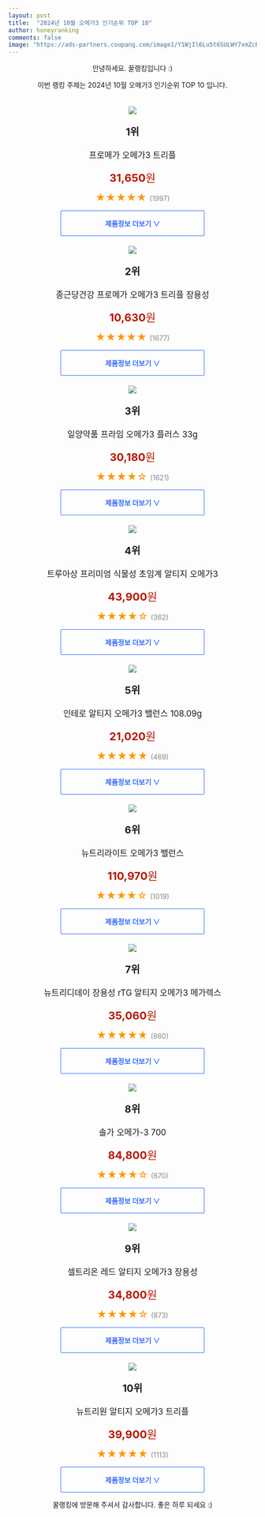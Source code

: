 ```yaml
---
layout: post
title:  "2024년 10월 오메가3 인기순위 TOP 10"
author: honeyranking
comments: false
image: "https://ads-partners.coupang.com/image1/Y1WjIl6Lu5t6SULWY7xmZcBDHj9gMeD4XSzpacYjLHOMKzstRdbS9DkBqD3UEU2_LsDa5EfBFAhXIbw_rq0OB_df4sIdfLf4ZervafioGNHEdo-7kykNN-H_t3G7agqfELxvFQQDnHDf1C6bXFkxpEdiBungqOJYSmk3NS6iMUdoOfoJyZJbVmNixhwJnqdXJcnfpaL4wZZenRSWXjlTln1oahtVKrghq_jxr6b3s1ljksL66HM7nwe6RYDnH0LjX-0qcogcUG_CgLL_e6qQdVueFSUVPpXNaoY="
---
```

<p style="text-align: center;">안녕하세요. 꿀랭킹입니다 :)</p>
<p style="text-align: center;">이번 랭킹 주제는 2024년 10월 오메가3 인기순위 TOP 10 입니다.</p><center><img src="https://ads-partners.coupang.com/image1/Y1WjIl6Lu5t6SULWY7xmZcBDHj9gMeD4XSzpacYjLHOMKzstRdbS9DkBqD3UEU2_LsDa5EfBFAhXIbw_rq0OB_df4sIdfLf4ZervafioGNHEdo-7kykNN-H_t3G7agqfELxvFQQDnHDf1C6bXFkxpEdiBungqOJYSmk3NS6iMUdoOfoJyZJbVmNixhwJnqdXJcnfpaL4wZZenRSWXjlTln1oahtVKrghq_jxr6b3s1ljksL66HM7nwe6RYDnH0LjX-0qcogcUG_CgLL_e6qQdVueFSUVPpXNaoY=" style="margin-top:20px" /></center><p style="text-align: center; font-size: 20px"><b>1위</b></p><p style="text-align: center; font-size: 17px">프로메가 오메가3 트리플</p><p style="text-align: center;"><span style="color: #b61800; font-size: 22px;"><b>31,650</b>원</span></p><p style="text-align: center;"><span style="color: #ff9600; font-size: 20px;">★★★★★ </span><span style="color: #878787;">(1997)</span></p><center><a href="https://link.coupang.com/re/AFFSDP?lptag=AF3899140&subid=honeyrank&pageKey=6586372374&itemId=19081002565&vendorItemId=86203376145&traceid=V0-153-dfb2e13ddc16c873&requestid=20241008130001165147523540&token=31850C%7CGM"><div style="font-size: 14px; display: inline-block; padding: 15px 90px; color: #346aff; border-radius: 2px; border: 1px solid #346aff; cursor: pointer;"><b>제품정보 더보기 &or;</b></div></a></center><center><img src="https://ads-partners.coupang.com/image1/wydlE2h5-xtI0th6w__fmsMuAzL-h2f8uxEHugM0TLdWOZsbMf7tHBn9s8j0QACfr31E13hH2McXq1AEvv-4eJmV_JwJOw0P8oEn6q1MBH0xd2CJzsCKSx-G80kmT55YLlLDL8qLSWGjnHk9jCJzKsYiWv_SCFgmmfCo8Ix7AMDtQia65-FXJDqE44cVojXqs6BAPzdk7AjzI8m6E0CP2D0_pUQe00k8emKkuu3ue1ejabDGD0BM0fr6wJ2r1ply9aQhlsTbhxdTk0kARiLMvGRCSNGUjLnAJg==" style="margin-top:20px" /></center><p style="text-align: center; font-size: 20px"><b>2위</b></p><p style="text-align: center; font-size: 17px">종근당건강 프로메가 오메가3 트리플 장용성</p><p style="text-align: center;"><span style="color: #b61800; font-size: 22px;"><b>10,630</b>원</span></p><p style="text-align: center;"><span style="color: #ff9600; font-size: 20px;">★★★★★ </span><span style="color: #878787;">(1677)</span></p><center><a href="https://link.coupang.com/re/AFFSDP?lptag=AF3899140&subid=honeyrank&pageKey=6586372374&itemId=14842723746&vendorItemId=82081965637&traceid=V0-153-dfb2e13ddc16c873&requestid=20241008130001165147523540&token=31850C%7CGM"><div style="font-size: 14px; display: inline-block; padding: 15px 90px; color: #346aff; border-radius: 2px; border: 1px solid #346aff; cursor: pointer;"><b>제품정보 더보기 &or;</b></div></a></center><center><img src="https://ads-partners.coupang.com/image1/u5F5HqnWKsEz4-v-uwAo9tsGjqNs6dZ6yor8wlMgQGuFKiYCzVGEbVwL-d4nlqs63Oqo-hN3D3FhCZq0lmK-6CNQp1PmwfUOQpGDVj6laEQI4vSYgyK5h_st_1yZ2f41PfONUR0mljNVMapcYFEzy163catdiAvaa9-JzNppcV00G_FclfCEHXFvYNnWHTQKNEb3xBKwpFXlYExPPAtmgrqrrlR8emhCbKQeSjM_1iNm1swZ3_SPOsf_ZE050PRZMsTuH19kXf6PfPduBfYcFLt2hzQsJq6nluaKmA==" style="margin-top:20px" /></center><p style="text-align: center; font-size: 20px"><b>3위</b></p><p style="text-align: center; font-size: 17px">일양약품 프라임 오메가3 플러스 33g</p><p style="text-align: center;"><span style="color: #b61800; font-size: 22px;"><b>30,180</b>원</span></p><p style="text-align: center;"><span style="color: #ff9600; font-size: 20px;">★★★★☆ </span><span style="color: #878787;">(1621)</span></p><center><a href="https://link.coupang.com/re/AFFSDP?lptag=AF3899140&subid=honeyrank&pageKey=7154145772&itemId=18626821328&vendorItemId=85762195091&traceid=V0-153-67df78ffcf65474c&requestid=20241008130001165147523540&token=31850C%7CGM"><div style="font-size: 14px; display: inline-block; padding: 15px 90px; color: #346aff; border-radius: 2px; border: 1px solid #346aff; cursor: pointer;"><b>제품정보 더보기 &or;</b></div></a></center><center><img src="https://ads-partners.coupang.com/image1/f9rT4-6MOUEpZr-Xf7SqRapQrfpvsr6fvAkX4-To6l6jxc_LjzW2RxWCpfWyB2Z_MSiR6M5mvp6urKQ9-8sLUTx9Gvodw3Rg5BGB0PzzgOzp4ccW5Y1IAlxaXa7yklAqe12D3dzggi3nunEf_yw4t6tiVRuHHnUpl_qSw579Y-QOYh5NuHe_Wbx82LTKac5Gc3jlfmSR_7bTBUed_gmL5DBsa7p6-BfIrnaKQNopIvJGfHhZiokTPfCo1tnZDUuQsY2F8s6bCdMwJhawdg8rtTWFJylwBYg9I2bP2gzl8GehDpRMgqQX_sA=" style="margin-top:20px" /></center><p style="text-align: center; font-size: 20px"><b>4위</b></p><p style="text-align: center; font-size: 17px">트루아상 프리미엄 식물성 초임계 알티지 오메가3</p><p style="text-align: center;"><span style="color: #b61800; font-size: 22px;"><b>43,900</b>원</span></p><p style="text-align: center;"><span style="color: #ff9600; font-size: 20px;">★★★★☆ </span><span style="color: #878787;">(362)</span></p><center><a href="https://link.coupang.com/re/AFFSDP?lptag=AF3899140&subid=honeyrank&pageKey=7266628595&itemId=18521898260&vendorItemId=84219522546&traceid=V0-153-9a3fc4059f581394&requestid=20241008130001165147523540&token=31850C%7CGM"><div style="font-size: 14px; display: inline-block; padding: 15px 90px; color: #346aff; border-radius: 2px; border: 1px solid #346aff; cursor: pointer;"><b>제품정보 더보기 &or;</b></div></a></center><center><img src="https://ads-partners.coupang.com/image1/wDUe0GiqViP2YZFbwM_m1wcyOsl18w4DnzB8idckAyxYOmICL0gLrCSH_y4rI_psLzGNs90nyulHynxRBXXCZfBxa5u7oAjknZG7xATfP-oIUuIHpEOmP0zvbJMxuiSL0-qQNRhYP-5B9N5JYmPpaQ8E5QAC6-qtPBorarq7nZHgTDg6CCiDHGjVbH0YpV8-9SmQrhC8f4X7G53QEX5lnvjYDzWoYKH_dQ2x7lfqoJfunaFA14U9fMStndStx8lUZhMY5mw4JF0i5GeuuZDJbHgbTaG4bfsCmrNN" style="margin-top:20px" /></center><p style="text-align: center; font-size: 20px"><b>5위</b></p><p style="text-align: center; font-size: 17px">인테로 알티지 오메가3 밸런스 108.09g</p><p style="text-align: center;"><span style="color: #b61800; font-size: 22px;"><b>21,020</b>원</span></p><p style="text-align: center;"><span style="color: #ff9600; font-size: 20px;">★★★★★ </span><span style="color: #878787;">(469)</span></p><center><a href="https://link.coupang.com/re/AFFSDP?lptag=AF3899140&subid=honeyrank&pageKey=5585886182&itemId=2868579980&vendorItemId=70857801406&traceid=V0-153-fd06fa9423ab7808&requestid=20241008130001165147523540&token=31850C%7CGM"><div style="font-size: 14px; display: inline-block; padding: 15px 90px; color: #346aff; border-radius: 2px; border: 1px solid #346aff; cursor: pointer;"><b>제품정보 더보기 &or;</b></div></a></center><center><img src="https://ads-partners.coupang.com/image1/TIKE-EpJt3ACkbjpTBB98k9AbqgacEqOfJCuq04lfww71VPLXR8sIjXKXeAqc9WmITII1EXocTPw6jYUC2-B6j9mPJUCNz51pSCoyT1VZesLWF1rwIV3WukoxYMHEkG2gV3deKu1OJverYaGua9cldHRUeuJSmdG4imuWHctQOwqjjypGRA8XR3psFrJiS4JYRdi58rhuK3BQmdGkDcG6dBuUIc1bYPNn7g9ZK6oZGEB0RClIx_1ELFxD1tdIW-vTqmMqoBnxpd-amAgnWempOGP3QCjB9Ne-51K40OeewXpnS6VNO4ZprsceA==" style="margin-top:20px" /></center><p style="text-align: center; font-size: 20px"><b>6위</b></p><p style="text-align: center; font-size: 17px">뉴트리라이트 오메가3 밸런스</p><p style="text-align: center;"><span style="color: #b61800; font-size: 22px;"><b>110,970</b>원</span></p><p style="text-align: center;"><span style="color: #ff9600; font-size: 20px;">★★★★☆ </span><span style="color: #878787;">(1019)</span></p><center><a href="https://link.coupang.com/re/AFFSDP?lptag=AF3899140&subid=honeyrank&pageKey=7114348592&itemId=17794639658&vendorItemId=86015830988&traceid=V0-153-94b5cff5b10290fd&requestid=20241008130001165147523540&token=31850C%7CGM"><div style="font-size: 14px; display: inline-block; padding: 15px 90px; color: #346aff; border-radius: 2px; border: 1px solid #346aff; cursor: pointer;"><b>제품정보 더보기 &or;</b></div></a></center><center><img src="https://ads-partners.coupang.com/image1/gbt_vIVQwhR0a6pagbftp_WRV5ceJZwq07m3UF3Gh-uhvwvn-mLIP1Bp6o4J0l_6WHM93aIR07yLL_rc3G-ZcorLstDcoaiag5i6LQ34DdQKcYSTlnpNiJmtNaTZJllS0k1WsWISKlw8ujy04wt3oHFH_rTfHcGiY9p9Yjjjk1Z12fnF_1zTKePvMg5WCKp3ivTiTqO_m3Mk5LCxJmimyWTCU58Fi5_2mC0WO-Teq4iwpdW9EEMb3R7C0QpExSIfwjbsvOJjJG4P5z4kCCaqDfTVXzzZeCRiJkE=" style="margin-top:20px" /></center><p style="text-align: center; font-size: 20px"><b>7위</b></p><p style="text-align: center; font-size: 17px">뉴트리디데이 장용성 rTG 알티지 오메가3 메가렉스</p><p style="text-align: center;"><span style="color: #b61800; font-size: 22px;"><b>35,060</b>원</span></p><p style="text-align: center;"><span style="color: #ff9600; font-size: 20px;">★★★★★ </span><span style="color: #878787;">(860)</span></p><center><a href="https://link.coupang.com/re/AFFSDP?lptag=AF3899140&subid=honeyrank&pageKey=7455881580&itemId=19725082622&vendorItemId=85192455420&traceid=V0-153-4711c5e190b0a372&requestid=20241008130001165147523540&token=31850C%7CGM"><div style="font-size: 14px; display: inline-block; padding: 15px 90px; color: #346aff; border-radius: 2px; border: 1px solid #346aff; cursor: pointer;"><b>제품정보 더보기 &or;</b></div></a></center><center><img src="https://ads-partners.coupang.com/image1/SWbg-EE4JAMyE_B5SYFcoE1vZcN5xC_7j0I6IDNt6Xj2bZqqlJzBBDmeOOgFhMTB-VHoS4tCnEpKjY_DFrl8_q33-jOeHrf2XIcX-D80bjAcD0QAzOBz5TpLr5JATQf6j5oo1uLbDGe7yjcwrb9pCNp4m7D4bwTuja7J_0g_xzaxbCirrXL55xr_0xeMcX2L4kZUpnXg-cKlaYy8oJm749c7Yf7ynd0Ausx-NIkFk1Pai9k4ymt18Ml6FtZrrtX-d-NXfP--OJDjsaqAwDT2YxUAOkzh0pTlaNyy" style="margin-top:20px" /></center><p style="text-align: center; font-size: 20px"><b>8위</b></p><p style="text-align: center; font-size: 17px">솔가 오메가-3 700</p><p style="text-align: center;"><span style="color: #b61800; font-size: 22px;"><b>84,800</b>원</span></p><p style="text-align: center;"><span style="color: #ff9600; font-size: 20px;">★★★★☆ </span><span style="color: #878787;">(670)</span></p><center><a href="https://link.coupang.com/re/AFFSDP?lptag=AF3899140&subid=honeyrank&pageKey=2299730262&itemId=3961721621&vendorItemId=71946119056&traceid=V0-153-759442ef923e3ad4&requestid=20241008130001165147523540&token=31850C%7CGM"><div style="font-size: 14px; display: inline-block; padding: 15px 90px; color: #346aff; border-radius: 2px; border: 1px solid #346aff; cursor: pointer;"><b>제품정보 더보기 &or;</b></div></a></center><center><img src="https://ads-partners.coupang.com/image1/zFW_MJeOM-5bJDhjzJDjNwzC3rI9XnGWYegdYoBv1uDVdaJr01YvkBD6xoFiSg_vROfh99S05sXoVKxbP-TJdSYhbbTWIkPgOoT_4qw8klSHhJv3AmO0qplG6R5s-qxbjlkAVoWLi9aR9QRxzlwhHtEBiQIry1ACoZ-DcBSC-Ud9a5PoV8oGdq_NaP0W0zBCeD6cJDJ0dpBPQYGz8mHTqYCS1aULAgAO_vvqk66Lr9QkzAzQ9i7XCGrIVZHwOhPzkrHt_k56SXNWnfGGPnGk532zQH4pUJ1aulA=" style="margin-top:20px" /></center><p style="text-align: center; font-size: 20px"><b>9위</b></p><p style="text-align: center; font-size: 17px">셀트리온 레드 알티지 오메가3 장용성</p><p style="text-align: center;"><span style="color: #b61800; font-size: 22px;"><b>34,800</b>원</span></p><p style="text-align: center;"><span style="color: #ff9600; font-size: 20px;">★★★★☆ </span><span style="color: #878787;">(873)</span></p><center><a href="https://link.coupang.com/re/AFFSDP?lptag=AF3899140&subid=honeyrank&pageKey=7530459779&itemId=19770817855&vendorItemId=85939056122&traceid=V0-153-2893ee3f0027c2f6&requestid=20241008130001165147523540&token=31850C%7CGM"><div style="font-size: 14px; display: inline-block; padding: 15px 90px; color: #346aff; border-radius: 2px; border: 1px solid #346aff; cursor: pointer;"><b>제품정보 더보기 &or;</b></div></a></center><center><img src="https://ads-partners.coupang.com/image1/s1IhyGnaVVmjFodks749w5LUZhQQXjHGhAvzxjcM1DswrAdf-N81PVkpUzb3i-5jv39OkRlzYWI7XW50LdkaQYe7tdwox-bd0l7SIkSkcXcBF4bLxPWYcC6YzzuourOnzs8rAeD4ta0Lh8ibDPsae9yvWBlJx0U94QFXnt9_BZKQFFw7XSqYtsjnlbAV0ObjvAgy_1GMr35X-OmEcAXAer5z04b_bamjm6GAIxJvqKVv86yZO6Te5_hUcbwUGAdRHA_oRczhjoN7CNitWl7NxTdiCjaoXm6VBQ==" style="margin-top:20px" /></center><p style="text-align: center; font-size: 20px"><b>10위</b></p><p style="text-align: center; font-size: 17px">뉴트리원 알티지 오메가3 트리플</p><p style="text-align: center;"><span style="color: #b61800; font-size: 22px;"><b>39,900</b>원</span></p><p style="text-align: center;"><span style="color: #ff9600; font-size: 20px;">★★★★★ </span><span style="color: #878787;">(1113)</span></p><center><a href="https://link.coupang.com/re/AFFSDP?lptag=AF3899140&subid=honeyrank&pageKey=6528027336&itemId=14488089928&vendorItemId=81731284491&traceid=V0-153-7a98b56b16815e98&requestid=20241008130001165147523540&token=31850C%7CGM"><div style="font-size: 14px; display: inline-block; padding: 15px 90px; color: #346aff; border-radius: 2px; border: 1px solid #346aff; cursor: pointer;"><b>제품정보 더보기 &or;</b></div></a></center><p style="text-align: center;">꿀랭킹에 방문해 주셔서 감사합니다. 좋은 하루 되세요 :)</p>